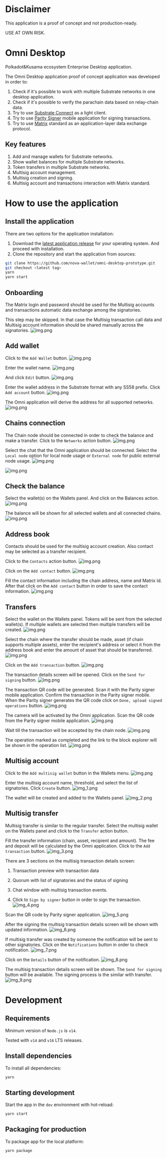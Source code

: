 # Disclaimer

This application is a proof of concept and not production-ready.

USE AT OWN RISK.

# Omni Desktop

Polkadot&Kusama ecosystem Enterprise Desktop application.

The Omni Desktop application proof of concept application was developed in order to:
1. Check if it's possible to work with multiple Substrate networks in one desktop application.
2. Check if it's possible to verify the parachain data based on relay-chain data.
3. Try to use [Substrate Connect](https://github.com/paritytech/substrate-connect) as a light client.
4. Try to use [Parity Signer](https://github.com/paritytech/parity-signer) mobile application for signing transactions.
5. Try to use [Matrix](https://matrix.org/) standard as an application-layer data exchange protocol.

## Key features

1. Add and manage wallets for Substrate networks.
2. Show wallet balances for multiple Substrate networks.
3. Token transfers in multiple Substrate networks.
4. Multisig account management.
5. Multisig creation and signing.
6. Multisig account and transactions interaction with Matrix standard.

# How to use the application
## Install the application
There are two options for the application installation:
1. Download the [latest application release](https://github.com/nova-wallet/omni-desktop-prototype/releases/tag/v1.0.0) for your operating system. And proceed with installation.
2. Clone the repository and start the application from sources:
```bash
git clone https://github.com/nova-wallet/omni-desktop-prototype.git
git checkout <latest tag>
yarn
yarn start
```

## Onboarding
The Matrix login and password should be used for the Multisig accounts and
transactions automatic data exchange among the signatories.

This step may be skipped. In that case the Multisig transaction call data and
Multisig account information should be shared manually across the signatories.
![img.png](tutorial/onboarding.png)

## Add wallet
Click to the `Add Wallet` button.
![img.png](tutorial/wallet_1.png)

Enter the wallet name.
![img.png](tutorial/wallet_2.png)

And click `Edit` button.
![img.png](tutorial/wallet_3.png)

Enter the wallet address in the Substrate format with any SS58 prefix.
Click `Add account` button.
![img.png](tutorial/wallet_4.png)

The Omni application will derive the address for all supported networks.
![img.png](tutorial/wallet_5.png)

## Chains connection
The Chain node should be connected in order to check the balance and make a transfer.
Click to the `Networks` action button.
![img.png](tutorial/network_1.png)

Select the chat that the Omni application should be connected.
Select the `Local node` option for local node usage or `External node`
for public external node usage.
![img.png](tutorial/network_2.png)

![img.png](tutorial/network_3.png)

## Check the balance
Select the wallet(s) on the Wallets panel. And click on the Balances action.
![img.png](tutorial/balances_1.png)

The balance will be shown for all selected wallets and all connected chains.
![img.png](tutorial/balances_2.png)

## Address book
Contacts should be used for the multisig account creation.
Also contact may be selected as a transfer recipient.

Click to the `Contacts` action button.
![img.png](tutorial/contacts_1.png)

Click on the `Add contact` button.
![img.png](tutorial/contacts_2.png)

Fill the contact information including the chain address, name and Matrix Id.
After that click on the `Add contact` button in order to save the contact information.
![img.png](tutorial/contacts_3.png)

## Transfers
Select the wallet on the Wallets panel. Tokens will be sent from the selected wallet(s).
If multiple wallets are selected then multiple transfers will be created.
![img.png](tutorial/transfers_1.png)

Select the chain where the transfer should be made, asset (if chain supports multiple assets),
enter the recipient's address or select it from the address book and enter the amount of asset that should be transferred.
![img.png](tutorial/transfers_2.png)

Click on the `Add transaction` button.
![img.png](tutorial/transfers_3.png)

The transaction details screen will be opened.
Click on the `Send for signing` button.
![img.png](tutorial/transfers_4.png)

The transaction QR code will be generated. Scan it with the Parity signer mobile application.
Confirm the transaction in the Parity signer mobile. When the Parity signer generates the QR code
click on `Done, upload signed operations` button.
![img.png](tutorial/transfers_5.png)

The camera will be activated by the Omni application. Scan the QR code from the Parity signer mobile application.
![img.png](tutorial/transfers_6.png)

Wait till the transaction will be accepted by the chain node.
![img.png](tutorial/transfers_7.png)

The operation marked as completed and the link to the block explorer will be shown in the operation list.
![img.png](tutorial/transfers_8.png)

## Multisig account
Click to the `Add multisig wallet` button in the Wallets menu.
![img.png](tutorial/mst_account_1.png)

Enter the multisig account name, threshold, and select the list of signatories.
Click `Create` button.
![img_1.png](tutorial/mst_account_2.png)

The wallet will be created and added to the Wallets panel.
![img_2.png](tutorial/mst_account_3.png)

## Multisig transfer
Multisig transfer is similar to the regular transfer. Select the multisig wallet
on the Wallets panel and click to the `Transfer` action button.

Fill the transfer information (chain, asset, recipient and amount). The fee and deposit will be calculated by the Omni application.
Click to the `Add transaction` button.
![img_3.png](tutorial/mst_transfer_1.png)

There are 3 sections on the multisig transaction details screen:
1. Transaction preview with transaction data
2. Quorum with list of signatories and the status of signing
3. Chat window with multisig transaction events.

4. Click to `Sign by signer` button in order to sign the transaction.
![img_4.png](tutorial/mst_transfer_2.png)

Scan the QR code by Parity signer application.
![img_5.png](tutorial/mst_transfer_3.png)

After the signing the multisig transaction details screen will be shown with updated
information.
![img_6.png](tutorial/mst_transfer_4.png)

If multisig transfer was created by someone the notification will be sent to other signatories.
Click on the `Notifications` button in order to check notification.
![img_7.png](tutorial/mst_transfer_5.png)

Click on the `Details` button of the notification.
![img_8.png](tutorial/mst_transfer_6.png)

The multisig transaction details screen will be shown. The `Send for signing` button
will be available. The signing process is the similar with transfer.
![img_9.png](tutorial/mst_transfer_7.png)


# Development

## Requirements

Minimum version of `Node.js` is `v14`.

Tested with `v14` and `v16` LTS releases.

## Install dependencies

To install all dependencies:

```bash
yarn
```

## Starting development

Start the app in the `dev` environment with hot-reload:

```bash
yarn start
```

## Packaging for production

To package app for the local platform:

```bash
yarn package
```
